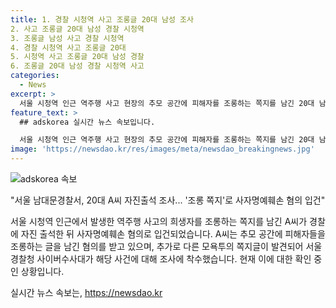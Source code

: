 ```yaml
---
title: 1. 경찰 시청역 사고 조롱글 20대 남성 조사
2. 사고 조롱글 20대 남성 경찰 시청역
3. 조롱글 남성 사고 경찰 시청역
4. 경찰 시청역 사고 조롱글 20대
5. 시청역 사고 조롱글 20대 남성 경찰
6. 조롱글 20대 남성 경찰 시청역 사고
categories:
  - News
excerpt: >
  서울 시청역 인근 역주행 사고 현장의 추모 공간에 피해자를 조롱하는 쪽지를 남긴 20대 남성 A씨가 경찰에 자진 출석해 사자명예훼손 혐의로 입건되었다. 또 다른 모욕투의 쪽지 글이 발견되어 경찰이 확인 중이며, 사망자에 대한 모욕성 게시글 3건에 대해 서울경찰청 사이버수사대가 입건 전 조사에 착수했다. 사회적 관심과 논란을 불러일으키고 있는 이 사건이 더 큰 파장을 일으키고 있음에 유감을 표시해야 할 것이다.
feature_text: >
  ## adskorea 실시간 뉴스 속보입니다.

  서울 시청역 인근 역주행 사고 현장의 추모 공간에 피해자를 조롱하는 쪽지를 남긴 20대 남성 A씨가 경찰에 자진 출석해 사자명예훼손 혐의로 입건되었다. 또 다른 모욕투의 쪽지 글이 발견되어 경찰이 확인 중이며, 사망자에 대한 모욕성 게시글 3건에 대해 서울경찰청 사이버수사대가 입건 전 조사에 착수했다. 사회적 관심과 논란을 불러일으키고 있는 이 사건이 더 큰 파장을 일으키고 있음에 유감을 표시해야 할 것이다.
image: 'https://newsdao.kr/res/images/meta/newsdao_breakingnews.jpg'
---
```


<p><img src="https://newsdao.kr/res/images/meta/newsdao_breakingnews.jpg" alt="adskorea 속보" /></p>

<p>"서울 남대문경찰서, 20대 A씨 자진출석 조사... '조롱 쪽지'로 사자명예훼손 혐의 입건" </p>

<p>서울 시청역 인근에서 발생한 역주행 사고의 희생자를 조롱하는 쪽지를 남긴 A씨가 경찰에 자진 출석한 뒤 사자명예훼손 혐의로 입건되었습니다. A씨는 추모 공간에 피해자들을 조롱하는 글을 남긴 혐의를 받고 있으며, 추가로 다른 모욕투의 쪽지글이 발견되어 서울경찰청 사이버수사대가 해당 사건에 대해 조사에 착수했습니다. 현재 이에 대한 확인 중인 상황입니다.</p>
실시간 뉴스 속보는, <a href="https://newsdao.kr" rel="dofollow">https://newsdao.kr</a>


